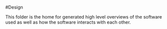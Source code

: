 #Design

This folder is the home for generated high level overviews of the software used as well as how the software interacts with each other. 
